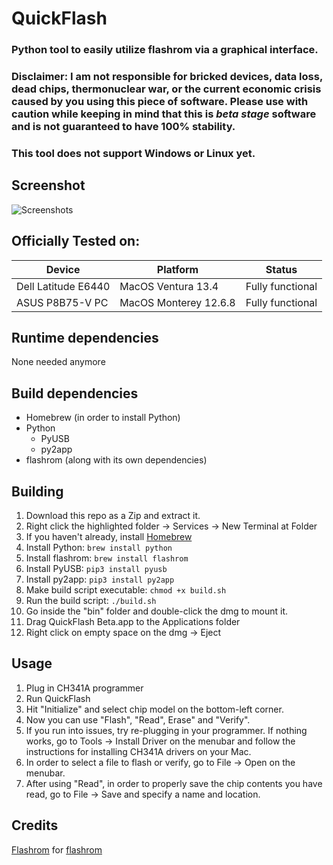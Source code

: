 # QuickFlash
### Python tool to easily utilize flashrom via a graphical interface. 
### Disclaimer: I am not responsible for bricked devices, data loss, dead chips, thermonuclear war, or the current economic crisis caused by you using this piece of software. Please use with caution while keeping in mind that this is *beta stage* software and is not guaranteed to have 100% stability. 
### This tool does not support Windows or Linux yet.

## Screenshot
<picture>
  <source media="(prefers-color-scheme: dark)" srcset="https://github.com/RestlessGoose/QuickFlash/blob/main/Extra/Screenshots/dark.png?raw=true">
  <source media="(prefers-color-scheme: light)" srcset="https://github.com/RestlessGoose/QuickFlash/blob/main/Extra/Screenshots/light.png?raw=true">
  <img alt="Screenshots">
</picture>


Officially Tested on:
---------------------
| Device              | Platform              | Status           |
|---------------------|-----------------------|------------------|
| Dell Latitude E6440 | MacOS Ventura 13.4    | Fully functional |
| ASUS P8B75-V PC     | MacOS Monterey 12.6.8 | Fully functional |


Runtime dependencies
---------------------
None needed anymore

Build dependencies
------------------
* Homebrew (in order to install Python)
* Python
    * PyUSB
    * py2app
* flashrom (along with its own dependencies)

Building
--------
1. Download this repo as a Zip and extract it.
2. Right click the highlighted folder -> Services -> New Terminal at Folder
3. If you haven't already, install [Homebrew](https://brew.sh/)
4. Install Python: `brew install python`
5. Install flashrom: `brew install flashrom`
6. Install PyUSB: `pip3 install pyusb`
7. Install py2app: `pip3 install py2app`
8. Make build script executable: `chmod +x build.sh`
9. Run the build script: `./build.sh`
10. Go inside the "bin" folder and double-click the dmg to mount it.
11. Drag QuickFlash Beta.app to the Applications folder
12. Right click on empty space on the dmg -> Eject

Usage
-----
1. Plug in CH341A programmer
2. Run QuickFlash
3. Hit "Initialize" and select chip model on the bottom-left corner.
4. Now you can use "Flash", "Read", Erase" and "Verify".
5. If you run into issues, try re-plugging in your programmer. If nothing works, go to Tools -> Install Driver on the menubar and follow the instructions for installing CH341A drivers on your Mac.
6. In order to select a file to flash or verify, go to File -> Open on the menubar.
7. After using "Read", in order to properly save the chip contents you have read, go to File -> Save and specify a name and location.

Credits
-------
[Flashrom](https://www.flashrom.org/Flashrom) for [flashrom](https://github.com/flashrom/flashrom)
